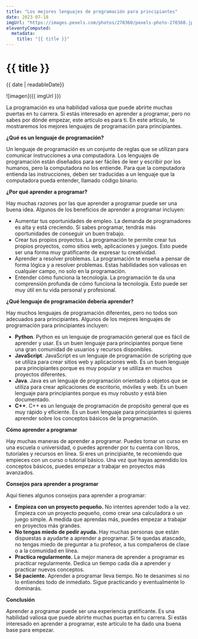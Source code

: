 ```yaml
---
title: "Los mejores lenguajes de programación para principiantes"
date: 2023-07-18
imgUrl: "https://images.pexels.com/photos/270360/pexels-photo-270360.jpeg?auto=compress&cs=tinysrgb&w=1260&h=750&dpr=1"
eleventyComputed:
  metadata:
    title: "{{ title }}"
---
```


# {{ title }}

{{ date | readableDate}}

![imagen]({{ imgUrl }})

La programación es una habilidad valiosa que puede abrirte muchas puertas en tu carrera. Si estás interesado en aprender a programar, pero no sabes por dónde empezar, este artículo es para ti. En este artículo, te mostraremos los mejores lenguajes de programación para principiantes.

**¿Qué es un lenguaje de programación?**

Un lenguaje de programación es un conjunto de reglas que se utilizan para comunicar instrucciones a una computadora. Los lenguajes de programación están diseñados para ser fáciles de leer y escribir por los humanos, pero la computadora no los entiende. Para que la computadora entienda las instrucciones, deben ser traducidas a un lenguaje que la computadora pueda entender, llamado código binario.

**¿Por qué aprender a programar?**

Hay muchas razones por las que aprender a programar puede ser una buena idea. Algunos de los beneficios de aprender a programar incluyen:

* Aumentar tus oportunidades de empleo. La demanda de programadores es alta y está creciendo. Si sabes programar, tendrás más oportunidades de conseguir un buen trabajo.
* Crear tus propios proyectos. La programación te permite crear tus propios proyectos, como sitios web, aplicaciones y juegos. Esto puede ser una forma muy gratificante de expresar tu creatividad.
* Aprender a resolver problemas. La programación te enseña a pensar de forma lógica y a resolver problemas. Estas habilidades son valiosas en cualquier campo, no solo en la programación.
* Entender cómo funciona la tecnología. La programación te da una comprensión profunda de cómo funciona la tecnología. Esto puede ser muy útil en tu vida personal y profesional.

**¿Qué lenguaje de programación debería aprender?**

Hay muchos lenguajes de programación diferentes, pero no todos son adecuados para principiantes. Algunos de los mejores lenguajes de programación para principiantes incluyen:

* **Python**. Python es un lenguaje de programación general que es fácil de aprender y usar. Es un buen lenguaje para principiantes porque tiene una gran comunidad de usuarios y recursos disponibles.
* **JavaScript**. JavaScript es un lenguaje de programación de scripting que se utiliza para crear sitios web y aplicaciones web. Es un buen lenguaje para principiantes porque es muy popular y se utiliza en muchos proyectos diferentes.
* **Java**. Java es un lenguaje de programación orientado a objetos que se utiliza para crear aplicaciones de escritorio, móviles y web. Es un buen lenguaje para principiantes porque es muy robusto y está bien documentado.
* **C++**. C++ es un lenguaje de programación de propósito general que es muy rápido y eficiente. Es un buen lenguaje para principiantes si quieres aprender sobre los conceptos básicos de la programación.

**Cómo aprender a programar**

Hay muchas maneras de aprender a programar. Puedes tomar un curso en una escuela o universidad, o puedes aprender por tu cuenta con libros, tutoriales y recursos en línea. Si eres un principiante, te recomiendo que empieces con un curso o tutorial básico. Una vez que hayas aprendido los conceptos básicos, puedes empezar a trabajar en proyectos más avanzados.

**Consejos para aprender a programar**

Aquí tienes algunos consejos para aprender a programar:

* **Empieza con un proyecto pequeño.** No intentes aprender todo a la vez. Empieza con un proyecto pequeño, como crear una calculadora o un juego simple. A medida que aprendas más, puedes empezar a trabajar en proyectos más grandes.
* **No tengas miedo de pedir ayuda.** Hay muchas personas que están dispuestas a ayudarte a aprender a programar. Si te quedas atascado, no tengas miedo de preguntar a tu profesor, a tus compañeros de clase o a la comunidad en línea.
* **Practica regularmente.** La mejor manera de aprender a programar es practicar regularmente. Dedica un tiempo cada día a aprender y practicar nuevos conceptos.
* **Sé paciente.** Aprender a programar lleva tiempo. No te desanimes si no lo entiendes todo de inmediato. Sigue practicando y eventualmente lo dominarás.

**Conclusión**

Aprender a programar puede ser una experiencia gratificante. Es una habilidad valiosa que puede abrirte muchas puertas en tu carrera. Si estás interesado en aprender a programar, este artículo te ha dado una buena base para empezar.

